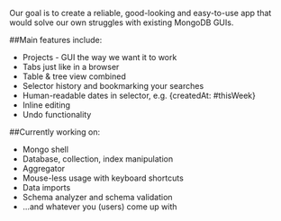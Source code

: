 Our goal is to create a reliable, good-looking and easy-to-use app that would solve our own struggles with existing MongoDB GUIs. 

##Main features include: 
- Projects - GUI the way we want it to work
- Tabs just like in a browser
- Table & tree view combined
- Selector history and bookmarking your searches
- Human-readable dates in selector, e.g. {createdAt: #thisWeek}
- Inline editing
- Undo functionality

##Currently working on:
- Mongo shell
- Database, collection, index manipulation
- Aggregator
- Mouse-less usage with keyboard shortcuts
- Data imports
- Schema analyzer and schema validation
- ...and whatever you (users) come up with
